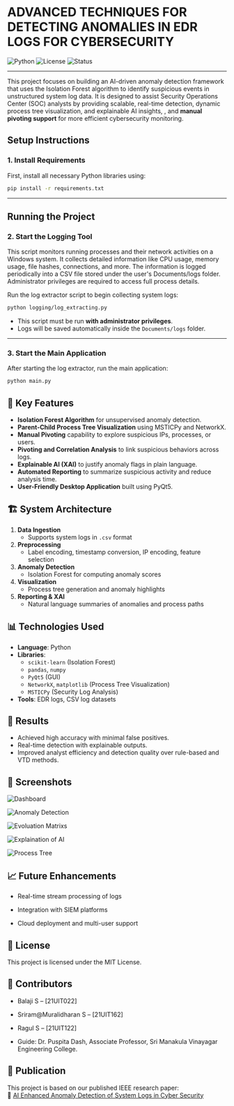 # ADVANCED TECHNIQUES FOR DETECTING ANOMALIES IN EDR LOGS FOR CYBERSECURITY

![Python](https://img.shields.io/badge/Python-3.9%2B-blue)
![License](https://img.shields.io/badge/license-MIT-green)
![Status](https://img.shields.io/badge/status-Completed-brightgreen)

---

This project focuses on building an AI-driven anomaly detection framework that uses the Isolation Forest algorithm to identify suspicious events in unstructured system log data. It is designed to assist Security Operations Center (SOC) analysts by providing scalable, real-time detection, dynamic process tree visualization, and explainable AI insights, , and **manual pivoting support** for more efficient cybersecurity monitoring.

## Setup Instructions

### 1. Install Requirements
First, install all necessary Python libraries using:

```bash
pip install -r requirements.txt
```

---

## Running the Project

### 2. Start the Logging Tool

This script monitors running processes and their network activities on a Windows system.
It collects detailed information like CPU usage, memory usage, file hashes, connections, and more.
The information is logged periodically into a CSV file stored under the user's Documents/logs folder.
Administrator privileges are required to access full process details.

Run the log extractor script to begin collecting system logs:

```bash
python logging/log_extracting.py
```

- This script must be run **with administrator privileges**.
- Logs will be saved automatically inside the `Documents/logs` folder.

---

### 3. Start the Main Application
After starting the log extractor, run the main application:

```bash
python main.py
```

## 🧠 Key Features

- **Isolation Forest Algorithm** for unsupervised anomaly detection.
- **Parent-Child Process Tree Visualization** using MSTICPy and NetworkX.
- **Manual Pivoting** capability to explore suspicious IPs, processes, or users.
- **Pivoting and Correlation Analysis** to link suspicious behaviors across logs.
- **Explainable AI (XAI)** to justify anomaly flags in plain language.
- **Automated Reporting** to summarize suspicious activity and reduce analysis time.
- **User-Friendly Desktop Application** built using PyQt5.

## 🏗️ System Architecture

1. **Data Ingestion**
   - Supports system logs in `.csv` format
2. **Preprocessing**
   - Label encoding, timestamp conversion, IP encoding, feature selection
3. **Anomaly Detection**
   - Isolation Forest for computing anomaly scores
4. **Visualization**
   - Process tree generation and anomaly highlights
5. **Reporting & XAI**
   - Natural language summaries of anomalies and process paths

## 📊 Technologies Used

- **Language**: Python
- **Libraries**: 
  - `scikit-learn` (Isolation Forest)
  - `pandas`, `numpy`
  - `PyQt5` (GUI)
  - `NetworkX`, `matplotlib` (Process Tree Visualization)
  - `MSTICPy` (Security Log Analysis)
- **Tools**: EDR logs, CSV log datasets

## 🧪 Results

- Achieved high accuracy with minimal false positives.
- Real-time detection with explainable outputs.
- Improved analyst efficiency and detection quality over rule-based and VTD methods.

## 📸 Screenshots

![Dashboard](images/dashboard.png)

![Anomaly Detection](images/anomaly_detection.png)

![Evoluation Matrixs](images/evoluation.png)

![Explaination of AI](images/ai_explaination.png)

![Process Tree](images/process_tree.png)

## 📈 Future Enhancements

  -  Real-time stream processing of logs

   - Integration with SIEM platforms

 - Cloud deployment and multi-user support

## 📄 License
 This project is licensed under the MIT License.

## 🙌 Contributors
- Balaji S – [21UIT022]

- Sriram@Muralidharan S – [21UIT162]

- Ragul S – [21UIT122]

- Guide: Dr. Puspita Dash, Associate Professor, Sri Manakula Vinayagar Engineering College.

## 📄 Publication

This project is based on our published IEEE research paper:  
🔗 [AI Enhanced Anomaly Detection of System Logs in Cyber Security](https://ieeexplore.ieee.org/document/10894286)
